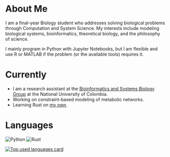 # About Me

I am a final-year Biology student who addresses solving biological problems through Computation and System Science. 
My interests include modeling biological systems, bioinformatics, theoretical biology, and the philosophy of science.

I mainly program in Python with Jupyter Notebooks, but I am flexible and use R or MATLAB if the problem (or the available tools) requires it.

# Currently

- I am a research assistant at the [Bioinformatics and Systems Biology Group](https://gibbslab.github.io/) at the National University of Colombia.
- Working on constraint-based modeling of metabolic networks.
- Learning Rust on [my own](https://github.com/hdescobarh/rustaceology-logbook).

# Languages

![Python](https://img.shields.io/badge/-Python-646464?logo=python&labelColor=fcdd55)
![Rust](https://img.shields.io/badge/-Rust-B7410E?logo=rust&logoColor=28282B&labelColor=white)


<a target="_blank=" href="https://github.com/hdescobarh/github-readme-stats">
  <img align="center" alt="Top used languages card" src="https://github-readme-stats-tan-theta-63.vercel.app/api/top-langs/?username=hdescobarh&cache_seconds=86400&size_weight=0.4&count_weight=0.6&exclude_repo=github-readme-stats,cadena_lagenerica_backend,cadena_lagenerica_frontend,Solution-to-Linear-Algebra-Done-Wrong&theme=dracula"/>
</a>
